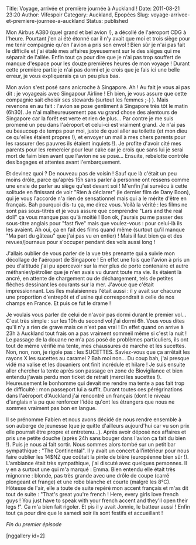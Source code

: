 Title: Voyage, arrivée et première journée à Auckland !
Date: 2011-08-21 23:20
Author: Vifespoir
Category: Auckland, Epopées
Slug: voyage-arrivee-et-premiere-journee-a-auckland
Status: published

Mon Airbus A380 (quel grand et bel avion !), a décollé de l'aéroport CDG
à l'heure. Pourtant j'en ai été étonné car il n'y avait que moi et trois
siège pour me tenir compagnie qu'en l'avion a pris son envol ! Bien sûr
je n'ai pas fait le difficile et j'ai étalé mes affaires joyeusement sur
le des sièges qui me séparait de l'allée. Enfin tout ça pour dire que je
n'ai pas trop souffert de manque d'espace pour les douze premières
heures de mon voyage ! Durant cette première partie je n'ai pas dormi et
je crois que je fais ici une belle erreur, je vous expliquerais ça un
peu plus bas.

Mon avion s'est posé sans anicroche à Singapore. Ah ! Au fait je vous ai
pas dit : je voyageais avec Singapour Airline ! Eh bien, je vous assure
que cette compagnie sait choisir ses stewards (surtout les femmes ;-) ).
Mais revenons en au fait : l'avion se pose gentiment à Singapore très
tôt le matin (6h30). Je n'ai malheureusement pas vu grand chose des
alentours de Singapore car la forêt est verte et rien de plus... Par
contre je me suis promené un peu dans l'aéroport et celui-ci est
vraiment grand. Je n'ai pas eu beaucoup de temps pour moi, juste de quoi
aller au toilette (et mon dieu ce qu'elles étaient propres !), et
envoyer un mail à mes chers parents pour les rassurer (les pauvres ils
étaient inquiets !). Je profite d'avoir cité mes parents pour les
remercier pour leur cake car je crois que sans lui je serai mort de faim
bien avant que l'avion ne se pose... Ensuite, rebelotte contrôle des
bagages et attentes avant l'embarquement.

Et devinez quoi ? De nouveau pas de voisin ! Sauf que là c'était un peu
moins drôle, parce qu'après 15h sans parler à personne ont ressens comme
une envie de parler au siège qu'est devant soi ! M'enfin j'ai survécu à
cette solitude en finissant de voir "Rien à déclarer" (le dernier film
de Dany Boon), qui je vous l'accorde n'a rien de sensationnel mais qui a
le mérite d'être en français. Bah pourquoi dis-tu ça, me direz vous.
Voilà la vérité : les films ne sont pas sous-titrés et je vous assure
que comprendre "Lars and the real doll" ça vous manque pas qu'à moitié !
Bon ok, j'aurais pu me passer des sous-titre anglais pour "fast five"
mais que voulez-vous : pour celui-là ils les avaient. Ah oui, ça en fait
des films quand même (surtout qu'il manque "Ma part du gâteau" que j'ai
pas vu en entier) ! Mais il faut bien ça et des revues/journaux pour
s'occuper pendant des vols aussi long !

J'allais oublier de vous parler de la vue très prenante qui a suivie mon
décollage de l'aéroport de Singapore ! En effet une fois que l'avion à
pris un peu d'altitude j'ai pu apercevoir sur la mer plus de porte
contenaire et autre méthanier/pétrolier que je n'en avais vu durant
toute ma vie. Ils étaient là ancré, en attente de chargement ou de
déchargement, tels de petites flèches dessinant les courants sur la mer.
J'avoue que c'était impressionnant. Les îles malaisiennes l'était aussi
: il y avait sur chacune une proportion d'entrepôt et d'usine qui
correspondrait à celle de nos champs en France. Et puis ce fut le drame
!

Je voulais vous parler de celui de n'avoir pas dormi durant le premier
vol... C'est très simple : sur les 10h du second vol j'ai dormi 6h. Vous
vous dites qu'il n'y a rien de grave mais ce n'est pas vrai ! En effet
quand on arrive à 23h à Auckland tout frais on a pas vraiment sommeil
même si c'est la nuit ! Le passage de la douane ne m'a pas posé de
problèmes particuliers, ils ont tout de même vérifié ma tente, mes
chaussures de marche et les sucettes. Non, non, non, je rigole pas : les
SUCETTES. Saviez-vous que ça arrêtait les rayons X les sucettes au
caramel ? Bah moi non... Du coup bah, j'ai presque vidé ma valise et les
douaniers ont finit incrédule et hilare ! Je suis ensuite aller chercher
la tente après son passage en zone de Biovigilance et bien entendu
j'avais perdu mon ticket de retrait (merci les sucettes !). Heureusement
le bonhomme qui devait me rendre ma tente a pas fait trop de difficulté
: mon passeport lui a suffit. Durant toutes ces pérégrinations dans
l'aéroport d'Auckland j'ai rencontré un français (dont le niveau
d'anglais n'a pu que renforcer l'idée qu'ont les étrangers que nous ne
sommes vraiment pas bon en langue.

Il se prénomme Fabien et nous avons décidé de nous rendre ensemble à son
auberge de jeunesse (que je quitte d'ailleurs aujourd'hui car vu son
prix elle pourrait être propre et entretenu...). Après avoir déposé nos
affaires et pris une petite douche (après 24h sans bouger dans l'avion
ça fait du bien !). Puis je nous ai fait sortir. Nous sommes alors tombé
sur un petit bar sympathique : "The Continental". Il y avait un concert
à l'intérieur pour nous faire oublier les 14\$NZ que coûtait la pinte de
bière (européenne bien sûr !). L'ambiance était très sympathique, j'ai
discuté avec quelques personnes. Il y en a surtout une qui m'a marqué :
Emma. Bien entendu elle était très mignonne : blonde, pas très grande
avec une drôle de coupe (carré plongeant et frange) et une robe blanche
et courte (malgré les 8°C). Hôtesse de l'air, elle a toute de suite
repéré mon accent français et m'as dit tout de suite : "That's great
you're french ! Here, every girls love french guys ! You just have to
speak with your french accent and they'll open their legs !". Ca m'a
bien fait rigoler. Et pis il y avait Jonnie, le batteur aussi ! Enfin
tout ça pour dire que le samedi soir ils sont festifs et accueillant !

*Fin du premier épisode*

\[nggallery id=2\]
